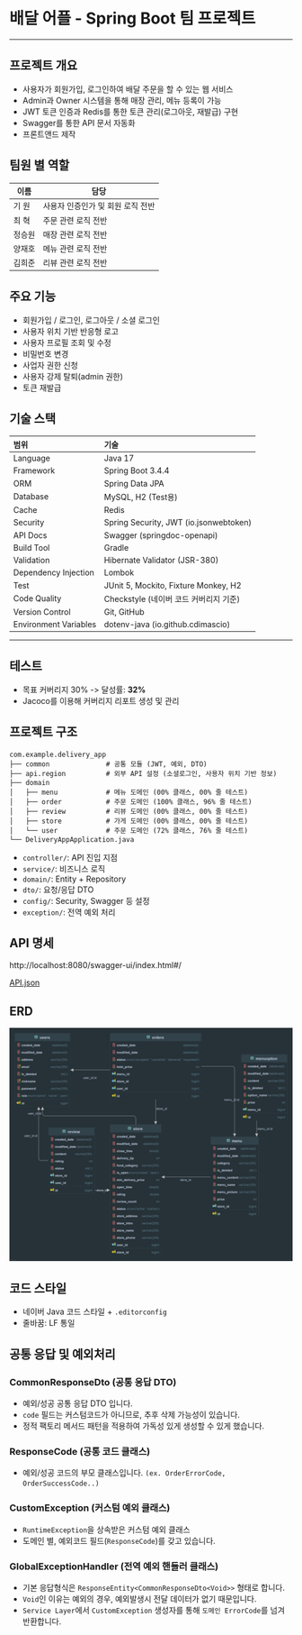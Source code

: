 
# 배달 어플 - Spring Boot 팀 프로젝트

---

## 프로젝트 개요

- 사용자가 회원가입, 로그인하여 배달 주문을 할 수 있는 웹 서비스
- Admin과 Owner 시스템을 통해 매장 관리, 메뉴 등록이 가능
- JWT 토큰 인증과 Redis를 통한 토큰 관리(로그아웃, 재발급) 구현
- Swagger를 통한 API 문서 자동화
- 프론트앤드 제작

## 팀원 별 역할

| 이름  | 담당                  |
|-----|---------------------|
| 기 원 | 사용자 인증인가 및 회원 로직 전반 |
| 최 혁 | 주문 관련 로직 전반         |
| 정승원 | 매장 관련 로직 전반         |
| 양재호 | 메뉴 관련 로직 전반         |
| 김희준 | 리뷰 관련 로직 전반         |


## 주요 기능

- 회원가입 / 로그인, 로그아웃 / 소셜 로그인
- 사용자 위치 기반 반응형 로고
- 사용자 프로필 조회 및 수정
- 비밀번호 변경
- 사업자 권한 신청
- 사용자 강제 탈퇴(admin 권한)
- 토큰 재발급

## 기술 스택

| 범위 | 기술 |
|:---|:---|
| Language | Java 17 |
| Framework | Spring Boot 3.4.4 |
| ORM | Spring Data JPA |
| Database | MySQL, H2 (Test용) |
| Cache | Redis |
| Security | Spring Security, JWT (io.jsonwebtoken) |
| API Docs | Swagger (springdoc-openapi) |
| Build Tool | Gradle |
| Validation | Hibernate Validator (JSR-380) |
| Dependency Injection | Lombok |
| Test | JUnit 5, Mockito, Fixture Monkey, H2 |
| Code Quality | Checkstyle (네이버 코드 커버리지 기준) |
| Version Control | Git, GitHub |
| Environment Variables | dotenv-java (io.github.cdimascio) |

---

## 테스트

- 목표 커버리지 30% -> 달성률: **32%**
- Jacoco를 이용해 커버리지 리포트 생성 및 관리


## 프로젝트 구조
```
com.example.delivery_app
├── common              # 공통 모듈 (JWT, 예외, DTO)
├── api.region          # 외부 API 설정 (소셜로그인, 사용자 위치 기반 정보)
├── domain
│   ├── menu            # 메뉴 도메인 (00% 클래스, 00% 줄 테스트)
│   ├── order           # 주문 도메인 (100% 클래스, 96% 줄 테스트)
│   ├── review          # 리뷰 도메인 (00% 클래스, 00% 줄 테스트)
│   ├── store           # 가게 도메인 (00% 클래스, 00% 줄 테스트)
│   └── user            # 주문 도메인 (72% 클래스, 76% 줄 테스트)
└── DeliveryAppApplication.java
```

- `controller/`: API 진입 지점
- `service/`: 비즈니스 로직
- `domain/`: Entity + Repository
- `dto/`: 요청/응답 DTO
- `config/`: Security, Swagger 등 설정
- `exception/`: 전역 예외 처리

## API 명세

http://localhost:8080/swagger-ui/index.html#/

[API.json](API.json)

## ERD

![ERD.png](ERD.png)


## 코드 스타일

- 네이버 Java 코드 스타일 + `.editorconfig`
- 줄바꿈: LF 통일

## 공통 응답 및 예외처리

### CommonResponseDto (공통 응답 DTO)

- 예외/성공 공통 응답 DTO 입니다.
- `code` 필드는 커스텀코드가 아니므로, 추후 삭제 가능성이 있습니다.
- 정적 팩토리 메서드 패턴을 적용하여 가독성 있게 생성할 수 있게 했습니다.

### ResponseCode (공통 코드 클래스)

- 예외/성공 코드의 부모 클래스입니다.
  `(ex. OrderErrorCode, OrderSuccessCode..)`

### CustomException (커스텀 예외 클래스)

- `RuntimeException`을 상속받은 커스텀 예외 클래스
- 도메인 별, 예외코드 필드(`ResponseCode`)를 갖고 있습니다.

### GlobalExceptionHandler (전역 예외 핸들러 클래스)

- 기본 응답형식은 `ResponseEntity<CommonResponseDto<Void>>` 형태로 합니다.
- `Void`인 이유는 예외의 경우, 예외발생시 전달 데이터가 없기 때문입니다.
- `Service Layer`에서 `CustomException` 생성자를 통해 `도메인 ErrorCode`를 넘겨 반환합니다.